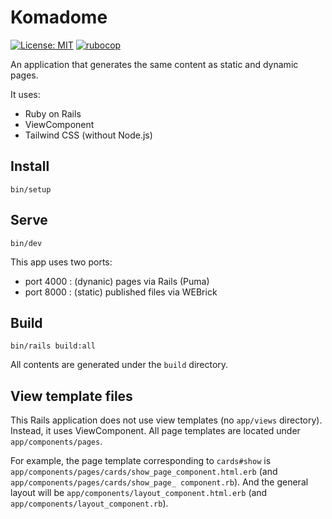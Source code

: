 # Komadome

[![License: MIT](https://img.shields.io/badge/License-MIT-yellow.svg)](https://opensource.org/licenses/MIT)
[![rubocop](https://github.com/takahashim/komadome/actions/workflows/rubocop.yml/badge.svg)](https://github.com/takahashim/komadome/actions/workflows/rubocop.yml)

An application that generates the same content as static and dynamic pages.

It uses:

* Ruby on Rails
* ViewComponent
* Tailwind CSS (without Node.js)

## Install

```
bin/setup
```

## Serve

```
bin/dev
```

This app uses two ports:

* port 4000 : (dynanic) pages via Rails (Puma)
* port 8000 : (static) published files via WEBrick


## Build

```
bin/rails build:all
```

All contents are generated under the `build` directory.


## View template files

This Rails application does not use view templates (no `app/views` directory). Instead, it uses ViewComponent.
All page templates are located under `app/components/pages`.

For example, the page template corresponding to `cards#show` is `app/components/pages/cards/show_page_component.html.erb` (and `app/components/pages/cards/show_page_ component.rb`).
And the general layout will be `app/components/layout_component.html.erb` (and `app/components/layout_component.rb`).
